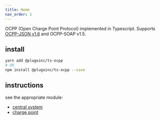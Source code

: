 ```yaml
---
title: Home
nav_order: 1
---
```


OCPP (Open Charge Point Protocol) implemented in Typescript. Supports [OCPP-JSON v1.6](https://www.oasis-open.org/committees/download.php/58944/ocpp-1.6.pdf) and OCPP-SOAP v1.5.

## install

```bash
yarn add @plugoinc/ts-ocpp
# OR
npm install @plugoinc/ts-ocpp --save
```

## instructions

see the appropriate module:

- [central system](./modules/cs/index.ts.md)
- [charge point](./modules/cp/index.ts.md)

